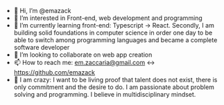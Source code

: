 - 👋 Hi, I’m @emazack
- 👀 I’m interested in Front-end, web development and programming
- 🌱 I’m currently learning front-end: Typescript -> React. Secondly, I am building
solid foundations in computer science in order one day to be able to switch among programming languages and became a complete software developer
- 💞️ I’m looking to collaborate on web app creation
- 📫 How to reach me: em.zaccaria@gmail.com <-> https://github.com/emazack
- 🤪 I am crazy: I want to be living proof that talent does not exist, there is only commitment and the desire to do. I am passionate about problem solving and programming. I believe in multidisciplinary mindset.
